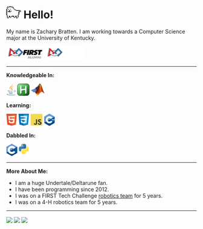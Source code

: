# <img height="32" src="icons/Toby.gif" alt="Java" title="Java"/> Hello!
My name is Zachary Bratten. I am working towards a Computer Science major at the University of Kentucky.

<img src='icons/FIRSTAlumn-Light.png#gh-light-mode-only' width=100 alt="FIRST Alumn" title="firstinspires.org"> <img src='icons/FIRSTAlumn-Dark.png#gh-dark-mode-only' width=100 alt="FIRST Alumn" title="firstinspires.org">

---

**Knowledgeable In:**

<a href="https://www.java.com" target="_blank"><img height="32" src="icons/Java.png" alt="Java" title="Java"/></a>
<a href="https://www.autohotkey.com" target="_blank"><img height="32" src="icons/AutoHotKey.png" alt="AutoHotKey" title="AutoHotKey"/></a>
<a href="https://www.mathworks.com/" target="_blank"><img height="32" src="icons/Matlab.png" alt="MATLAB" title="MATLAB"/></a>

**Learning:**

<a href="https://en.wikipedia.org/wiki/HTML5" target="_blank"><img height="32" src="icons/HTML5.png" alt="HTML5" title="HTML5"/></a>
<a href="https://en.wikipedia.org/wiki/CSS" target="_blank"><img height="32" src="icons/CSS.png" alt="CSS" title="CSS"/></a>
<a href="https://en.wikipedia.org/wiki/JavaScript" target="_blank"><img height="32" src="icons/JS.svg" alt="JavaScript" title="JavaScript"/></a>
<a href="https://isocpp.org" target="_blank"><img height="32" src="icons/C++.svg" alt="C++" title="C++"/></a>

**Dabbled In:**

<a href="https://en.wikipedia.org/wiki/C_(programming_language)" target="_blank"><img height="32" src="icons/C.svg" alt="C" title="C"/></a>
<a href="https://www.python.org" target="_blank"><img height="32" src="icons/Python.svg" alt="Python" title="Python"/></a>

---

**More About Me:**
* I am a huge Undertale/Deltarune fan.
* I have been programming since 2012.
* I was on a FIRST Tech Challenge [robotics team](https://www.lectriclegends.org) for 5 years.
* I was on a 4-H robotics team for 5 years.

---

<picture>
  <source
    srcset="https://github-readme-stats.vercel.app/api?username=thegreatonenamedzach&custom_title=GitHub%20Stats&show_icons=true&theme=dark"
    media="(prefers-color-scheme: dark)"
  />
  <source
    srcset="https://github-readme-stats.vercel.app/api?username=thegreatonenamedzach&custom_title=GitHub%20Stats&show_icons=true"
    media="(prefers-color-scheme: light), (prefers-color-scheme: no-preference)"
  />
  <a><img align="center" src="https://github-readme-stats.vercel.app/api?username=thegreatonenamedzach&custom_title=GitHub%20Stats&show_icons=true" /></a>
</picture>
<picture>
  <source
    srcset="https://github-readme-stats.vercel.app/api/top-langs/?username=thegreatonenamedzach&layout=compact&langs_count=8&theme=dark"
    media="(prefers-color-scheme: dark)"
  />
  <source
    srcset="https://github-readme-stats.vercel.app/api/top-langs/?username=thegreatonenamedzach&layout=compact&langs_count=8"
    media="(prefers-color-scheme: light), (prefers-color-scheme: no-preference)"
  />
  <a><img align="center" src="https://github-readme-stats.vercel.app/api/top-langs/?username=thegreatonenamedzach&layout=compact&langs_count=8" /></a>
</picture>

<img align="center" src="https://github-readme-stats.vercel.app/api/wakatime?username=thegreatonenamedzach&layout=compact"/>
